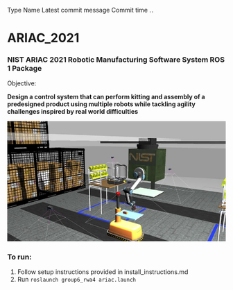 
Type
Name
Latest commit message
Commit time
. .
# ARIAC_2021
### NIST ARIAC 2021 Robotic Manufacturing Software System ROS 1 Package

Objective:

**Design a control system that can perform kitting and assembly of a predesigned product using multiple robots while tackling agility challenges inspired by real world difficulties**

[![ariac_2021_screenshot_1](/README/ariac_2021_screenshot_1.jpg)](#)



### To run:
1. Follow setup instructions provided in install_instructions.md
2. Run `roslaunch group6_rwa4 ariac.launch`
